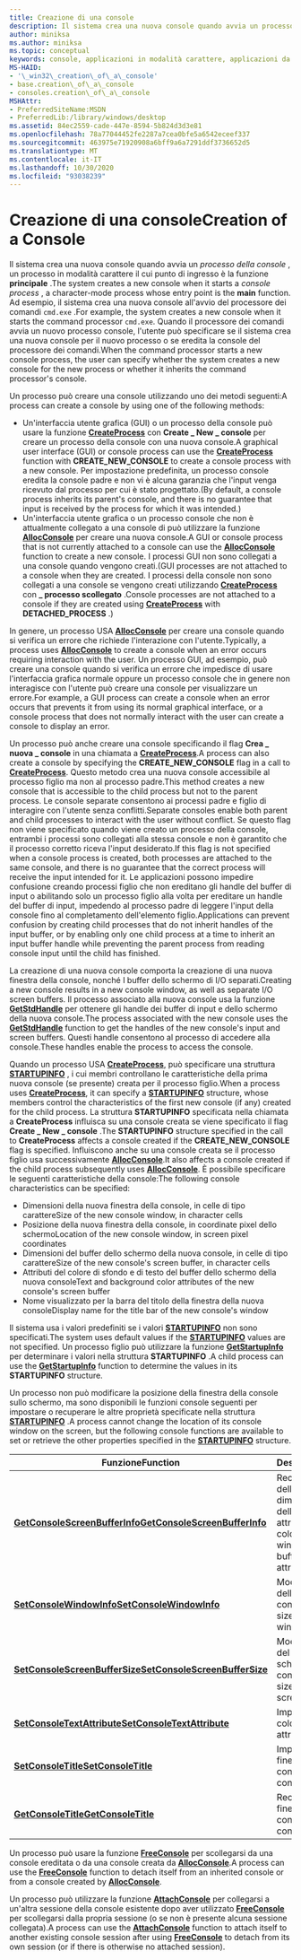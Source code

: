 ```yaml
---
title: Creazione di una console
description: Il sistema crea una nuova console quando avvia un processo della console, un processo in modalità carattere il cui punto di ingresso è la funzione principale.
author: miniksa
ms.author: miniksa
ms.topic: conceptual
keywords: console, applicazioni in modalità carattere, applicazioni da riga di comando, applicazioni di terminale, api della console
MS-HAID:
- '\_win32\_creation\_of\_a\_console'
- base.creation\_of\_a\_console
- consoles.creation\_of\_a\_console
MSHAttr:
- PreferredSiteName:MSDN
- PreferredLib:/library/windows/desktop
ms.assetid: 84ec2559-cade-447e-8594-5b824d3d3e81
ms.openlocfilehash: 78a77044452fe2287a7cea0bfe5a6542eceef337
ms.sourcegitcommit: 463975e71920908a6bff9a6a7291ddf3736652d5
ms.translationtype: MT
ms.contentlocale: it-IT
ms.lasthandoff: 10/30/2020
ms.locfileid: "93038239"
---
```

# <a name="creation-of-a-console"></a><span data-ttu-id="67990-104">Creazione di una console</span><span class="sxs-lookup"><span data-stu-id="67990-104">Creation of a Console</span></span>

<span data-ttu-id="67990-105">Il sistema crea una nuova console quando avvia un *processo della console* , un processo in modalità carattere il cui punto di ingresso è la funzione **principale** .</span><span class="sxs-lookup"><span data-stu-id="67990-105">The system creates a new console when it starts a *console process* , a character-mode process whose entry point is the **main** function.</span></span> <span data-ttu-id="67990-106">Ad esempio, il sistema crea una nuova console all'avvio del processore dei comandi `cmd.exe` .</span><span class="sxs-lookup"><span data-stu-id="67990-106">For example, the system creates a new console when it starts the command processor `cmd.exe`.</span></span> <span data-ttu-id="67990-107">Quando il processore dei comandi avvia un nuovo processo console, l'utente può specificare se il sistema crea una nuova console per il nuovo processo o se eredita la console del processore dei comandi.</span><span class="sxs-lookup"><span data-stu-id="67990-107">When the command processor starts a new console process, the user can specify whether the system creates a new console for the new process or whether it inherits the command processor's console.</span></span>

<span data-ttu-id="67990-108">Un processo può creare una console utilizzando uno dei metodi seguenti:</span><span class="sxs-lookup"><span data-stu-id="67990-108">A process can create a console by using one of the following methods:</span></span>

- <span data-ttu-id="67990-109">Un'interfaccia utente grafica (GUI) o un processo della console può usare la funzione [**CreateProcess**](https://msdn.microsoft.com/library/windows/desktop/ms682425) con **Create \_ New \_ console** per creare un processo della console con una nuova console.</span><span class="sxs-lookup"><span data-stu-id="67990-109">A graphical user interface (GUI) or console process can use the [**CreateProcess**](https://msdn.microsoft.com/library/windows/desktop/ms682425) function with **CREATE\_NEW\_CONSOLE** to create a console process with a new console.</span></span> <span data-ttu-id="67990-110">Per impostazione predefinita, un processo console eredita la console padre e non vi è alcuna garanzia che l'input venga ricevuto dal processo per cui è stato progettato.</span><span class="sxs-lookup"><span data-stu-id="67990-110">(By default, a console process inherits its parent's console, and there is no guarantee that input is received by the process for which it was intended.)</span></span>
- <span data-ttu-id="67990-111">Un'interfaccia utente grafica o un processo console che non è attualmente collegato a una console di può utilizzare la funzione [**AllocConsole**](allocconsole.md) per creare una nuova console.</span><span class="sxs-lookup"><span data-stu-id="67990-111">A GUI or console process that is not currently attached to a console can use the [**AllocConsole**](allocconsole.md) function to create a new console.</span></span> <span data-ttu-id="67990-112">I processi GUI non sono collegati a una console quando vengono creati.</span><span class="sxs-lookup"><span data-stu-id="67990-112">(GUI processes are not attached to a console when they are created.</span></span> <span data-ttu-id="67990-113">I processi della console non sono collegati a una console se vengono creati utilizzando [**CreateProcess**](https://msdn.microsoft.com/library/windows/desktop/ms682425) con **\_ processo scollegato** .</span><span class="sxs-lookup"><span data-stu-id="67990-113">Console processes are not attached to a console if they are created using [**CreateProcess**](https://msdn.microsoft.com/library/windows/desktop/ms682425) with **DETACHED\_PROCESS** .)</span></span>

<span data-ttu-id="67990-114">In genere, un processo USA [**AllocConsole**](allocconsole.md) per creare una console quando si verifica un errore che richiede l'interazione con l'utente.</span><span class="sxs-lookup"><span data-stu-id="67990-114">Typically, a process uses [**AllocConsole**](allocconsole.md) to create a console when an error occurs requiring interaction with the user.</span></span> <span data-ttu-id="67990-115">Un processo GUI, ad esempio, può creare una console quando si verifica un errore che impedisce di usare l'interfaccia grafica normale oppure un processo console che in genere non interagisce con l'utente può creare una console per visualizzare un errore.</span><span class="sxs-lookup"><span data-stu-id="67990-115">For example, a GUI process can create a console when an error occurs that prevents it from using its normal graphical interface, or a console process that does not normally interact with the user can create a console to display an error.</span></span>

<span data-ttu-id="67990-116">Un processo può anche creare una console specificando il flag **Crea \_ nuova \_ console** in una chiamata a [**CreateProcess**](https://msdn.microsoft.com/library/windows/desktop/ms682425).</span><span class="sxs-lookup"><span data-stu-id="67990-116">A process can also create a console by specifying the **CREATE\_NEW\_CONSOLE** flag in a call to [**CreateProcess**](https://msdn.microsoft.com/library/windows/desktop/ms682425).</span></span> <span data-ttu-id="67990-117">Questo metodo crea una nuova console accessibile al processo figlio ma non al processo padre.</span><span class="sxs-lookup"><span data-stu-id="67990-117">This method creates a new console that is accessible to the child process but not to the parent process.</span></span> <span data-ttu-id="67990-118">Le console separate consentono ai processi padre e figlio di interagire con l'utente senza conflitti.</span><span class="sxs-lookup"><span data-stu-id="67990-118">Separate consoles enable both parent and child processes to interact with the user without conflict.</span></span> <span data-ttu-id="67990-119">Se questo flag non viene specificato quando viene creato un processo della console, entrambi i processi sono collegati alla stessa console e non è garantito che il processo corretto riceva l'input desiderato.</span><span class="sxs-lookup"><span data-stu-id="67990-119">If this flag is not specified when a console process is created, both processes are attached to the same console, and there is no guarantee that the correct process will receive the input intended for it.</span></span> <span data-ttu-id="67990-120">Le applicazioni possono impedire confusione creando processi figlio che non ereditano gli handle del buffer di input o abilitando solo un processo figlio alla volta per ereditare un handle del buffer di input, impedendo al processo padre di leggere l'input della console fino al completamento dell'elemento figlio.</span><span class="sxs-lookup"><span data-stu-id="67990-120">Applications can prevent confusion by creating child processes that do not inherit handles of the input buffer, or by enabling only one child process at a time to inherit an input buffer handle while preventing the parent process from reading console input until the child has finished.</span></span>

<span data-ttu-id="67990-121">La creazione di una nuova console comporta la creazione di una nuova finestra della console, nonché I buffer dello schermo di I/O separati.</span><span class="sxs-lookup"><span data-stu-id="67990-121">Creating a new console results in a new console window, as well as separate I/O screen buffers.</span></span> <span data-ttu-id="67990-122">Il processo associato alla nuova console usa la funzione [**GetStdHandle**](getstdhandle.md) per ottenere gli handle dei buffer di input e dello schermo della nuova console.</span><span class="sxs-lookup"><span data-stu-id="67990-122">The process associated with the new console uses the [**GetStdHandle**](getstdhandle.md) function to get the handles of the new console's input and screen buffers.</span></span> <span data-ttu-id="67990-123">Questi handle consentono al processo di accedere alla console.</span><span class="sxs-lookup"><span data-stu-id="67990-123">These handles enable the process to access the console.</span></span>

<span data-ttu-id="67990-124">Quando un processo USA [**CreateProcess**](https://msdn.microsoft.com/library/windows/desktop/ms682425), può specificare una struttura [**STARTUPINFO**](https://msdn.microsoft.com/library/windows/desktop/ms686331) , i cui membri controllano le caratteristiche della prima nuova console (se presente) creata per il processo figlio.</span><span class="sxs-lookup"><span data-stu-id="67990-124">When a process uses [**CreateProcess**](https://msdn.microsoft.com/library/windows/desktop/ms682425), it can specify a [**STARTUPINFO**](https://msdn.microsoft.com/library/windows/desktop/ms686331) structure, whose members control the characteristics of the first new console (if any) created for the child process.</span></span> <span data-ttu-id="67990-125">La struttura **STARTUPINFO** specificata nella chiamata a **CreateProcess** influisca su una console creata se viene specificato il flag **Create \_ New \_ console** .</span><span class="sxs-lookup"><span data-stu-id="67990-125">The **STARTUPINFO** structure specified in the call to **CreateProcess** affects a console created if the **CREATE\_NEW\_CONSOLE** flag is specified.</span></span> <span data-ttu-id="67990-126">Influiscono anche su una console creata se il processo figlio usa successivamente [**AllocConsole**](allocconsole.md).</span><span class="sxs-lookup"><span data-stu-id="67990-126">It also affects a console created if the child process subsequently uses [**AllocConsole**](allocconsole.md).</span></span> <span data-ttu-id="67990-127">È possibile specificare le seguenti caratteristiche della console:</span><span class="sxs-lookup"><span data-stu-id="67990-127">The following console characteristics can be specified:</span></span>

- <span data-ttu-id="67990-128">Dimensioni della nuova finestra della console, in celle di tipo carattere</span><span class="sxs-lookup"><span data-stu-id="67990-128">Size of the new console window, in character cells</span></span>
- <span data-ttu-id="67990-129">Posizione della nuova finestra della console, in coordinate pixel dello schermo</span><span class="sxs-lookup"><span data-stu-id="67990-129">Location of the new console window, in screen pixel coordinates</span></span>
- <span data-ttu-id="67990-130">Dimensioni del buffer dello schermo della nuova console, in celle di tipo carattere</span><span class="sxs-lookup"><span data-stu-id="67990-130">Size of the new console's screen buffer, in character cells</span></span>
- <span data-ttu-id="67990-131">Attributi del colore di sfondo e di testo del buffer dello schermo della nuova console</span><span class="sxs-lookup"><span data-stu-id="67990-131">Text and background color attributes of the new console's screen buffer</span></span>
- <span data-ttu-id="67990-132">Nome visualizzato per la barra del titolo della finestra della nuova console</span><span class="sxs-lookup"><span data-stu-id="67990-132">Display name for the title bar of the new console's window</span></span>

<span data-ttu-id="67990-133">Il sistema usa i valori predefiniti se i valori [**STARTUPINFO**](https://msdn.microsoft.com/library/windows/desktop/ms686331) non sono specificati.</span><span class="sxs-lookup"><span data-stu-id="67990-133">The system uses default values if the [**STARTUPINFO**](https://msdn.microsoft.com/library/windows/desktop/ms686331) values are not specified.</span></span> <span data-ttu-id="67990-134">Un processo figlio può utilizzare la funzione [**GetStartupInfo**](https://msdn.microsoft.com/library/windows/desktop/ms683230) per determinare i valori nella struttura **STARTUPINFO** .</span><span class="sxs-lookup"><span data-stu-id="67990-134">A child process can use the [**GetStartupInfo**](https://msdn.microsoft.com/library/windows/desktop/ms683230) function to determine the values in its **STARTUPINFO** structure.</span></span>

<span data-ttu-id="67990-135">Un processo non può modificare la posizione della finestra della console sullo schermo, ma sono disponibili le funzioni console seguenti per impostare o recuperare le altre proprietà specificate nella struttura [**STARTUPINFO**](https://msdn.microsoft.com/library/windows/desktop/ms686331) .</span><span class="sxs-lookup"><span data-stu-id="67990-135">A process cannot change the location of its console window on the screen, but the following console functions are available to set or retrieve the other properties specified in the [**STARTUPINFO**](https://msdn.microsoft.com/library/windows/desktop/ms686331) structure.</span></span>

| <span data-ttu-id="67990-136">Funzione</span><span class="sxs-lookup"><span data-stu-id="67990-136">Function</span></span> | <span data-ttu-id="67990-137">Descrizione</span><span class="sxs-lookup"><span data-stu-id="67990-137">Description</span></span> |
|-|-|
| [<span data-ttu-id="67990-138">**GetConsoleScreenBufferInfo**</span><span class="sxs-lookup"><span data-stu-id="67990-138">**GetConsoleScreenBufferInfo**</span></span>](getconsolescreenbufferinfo.md) | <span data-ttu-id="67990-139">Recupera le dimensioni della finestra, le dimensioni del buffer dello schermo e gli attributi di colore.</span><span class="sxs-lookup"><span data-stu-id="67990-139">Retrieves the window size, screen buffer size, and color attributes.</span></span> |
| [<span data-ttu-id="67990-140">**SetConsoleWindowInfo**</span><span class="sxs-lookup"><span data-stu-id="67990-140">**SetConsoleWindowInfo**</span></span>](setconsolewindowinfo.md)  | <span data-ttu-id="67990-141">Modifica la dimensione della finestra della console.</span><span class="sxs-lookup"><span data-stu-id="67990-141">Changes the size of the console window.</span></span>  |
| [<span data-ttu-id="67990-142">**SetConsoleScreenBufferSize**</span><span class="sxs-lookup"><span data-stu-id="67990-142">**SetConsoleScreenBufferSize**</span></span>](setconsolescreenbuffersize.md) | <span data-ttu-id="67990-143">Modifica la dimensione del buffer dello schermo della console.</span><span class="sxs-lookup"><span data-stu-id="67990-143">Changes the size of the console screen buffer.</span></span> |
| [<span data-ttu-id="67990-144">**SetConsoleTextAttribute**</span><span class="sxs-lookup"><span data-stu-id="67990-144">**SetConsoleTextAttribute**</span></span>](setconsoletextattribute.md) | <span data-ttu-id="67990-145">Imposta gli attributi di colore.</span><span class="sxs-lookup"><span data-stu-id="67990-145">Sets the color attributes.</span></span>  |
| [<span data-ttu-id="67990-146">**SetConsoleTitle**</span><span class="sxs-lookup"><span data-stu-id="67990-146">**SetConsoleTitle**</span></span>](setconsoletitle.md)  | <span data-ttu-id="67990-147">Imposta il titolo della finestra della console.</span><span class="sxs-lookup"><span data-stu-id="67990-147">Sets the console window title.</span></span> |
| [<span data-ttu-id="67990-148">**GetConsoleTitle**</span><span class="sxs-lookup"><span data-stu-id="67990-148">**GetConsoleTitle**</span></span>](getconsoletitle.md)  | <span data-ttu-id="67990-149">Recupera il titolo della finestra della console.</span><span class="sxs-lookup"><span data-stu-id="67990-149">Retrieves the console window title.</span></span>  |

<span data-ttu-id="67990-150">Un processo può usare la funzione [**FreeConsole**](freeconsole.md) per scollegarsi da una console ereditata o da una console creata da [**AllocConsole**](allocconsole.md).</span><span class="sxs-lookup"><span data-stu-id="67990-150">A process can use the [**FreeConsole**](freeconsole.md) function to detach itself from an inherited console or from a console created by [**AllocConsole**](allocconsole.md).</span></span>

<span data-ttu-id="67990-151">Un processo può utilizzare la funzione [**AttachConsole**](attachconsole.md) per collegarsi a un'altra sessione della console esistente dopo aver utilizzato [**FreeConsole**](freeconsole.md) per scollegarsi dalla propria sessione (o se non è presente alcuna sessione collegata).</span><span class="sxs-lookup"><span data-stu-id="67990-151">A process can use the [**AttachConsole**](attachconsole.md) function to attach itself to another existing console session after using [**FreeConsole**](freeconsole.md) to detach from its own session (or if there is otherwise no attached session).</span></span>

